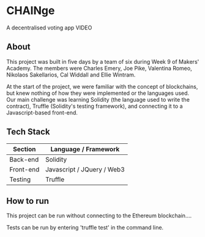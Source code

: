 CHAINge
============
A decentralised voting app
VIDEO

## About
This project was built in five days by a team of six during Week 9 of Makers' Academy. The members were Charles Emery, Joe Pike, Valentina Romeo, Nikolaos Sakellarios, Cal Widdall and Ellie Wintram.

At the start of the project, we were familiar with the concept of blockchains, but knew nothing of how they were implemented or the languages used. Our main challenge was learning Solidity (the language used to write the contract), Truffle (Solidity's testing framework), and connecting it to a Javascript-based front-end.

## Tech Stack

Section | Language / Framework
------- | -------------------
Back-end | Solidity
Front-end | Javascript / JQuery / Web3
Testing | Truffle

## How to run
This project can be run without connecting to the Ethereum blockchain....

Tests can be run by entering 'truffle test' in the command line.
